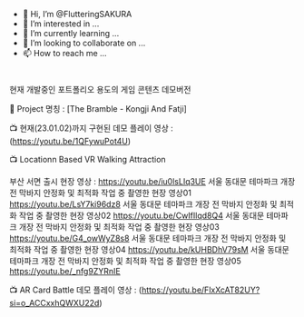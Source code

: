 - 👋 Hi, I’m @FlutteringSAKURA
- 👀 I’m interested in ...
- 🌱 I’m currently learning ...
- 💞️ I’m looking to collaborate on ...
- 📫 How to reach me ...

<!---
FlutteringSAKURA/FlutteringSAKURA is a ✨ special ✨ repository because its `README.md` (this file) appears on your GitHub profile.
You can click the Preview link to take a look at your changes.
--->

#
현재 개발중인 포트폴리오 용도의 게임 콘텐츠 데모버전

📌 Project 명칭 : [The Bramble - Kongji And Fatji] 

📺 현재(23.01.02)까지 구현된 데모 플레이 영상 : (https://youtu.be/1QFywuPot4U)

📺 Locationn Based VR Walking Attraction 

부산 서면 출시 현장 영상 : https://youtu.be/iu0lsLIq3UE 
서울 동대문 테마파크 개장 전 막바지 안정화 및 최적화 작업 중 촬영한 현장 영상01 
https://youtu.be/LsY7ki96dz8
서울 동대문 테마파크 개장 전 막바지 안정화 및 최적화 작업 중 촬영한 현장 영상02
https://youtu.be/CwIfIlqd8Q4 
서울 동대문 테마파크 개장 전 막바지 안정화 및 최적화 작업 중 촬영한 현장 영상03
https://youtu.be/G4_owWyZ8s8 
서울 동대문 테마파크 개장 전 막바지 안정화 및 최적화 작업 중 촬영한 현장 영상04
https://youtu.be/kUHBDhV79sM 
서울 동대문 테마파크 개장 전 막바지 안정화 및 최적화 작업 중 촬영한 현장 영상05
https://youtu.be/_nfg9ZYRnIE 

📺 AR Card Battle 데모 플레이 영상 : (https://youtu.be/FlxXcAT82UY?si=o_ACCxxhQWXU22d)



